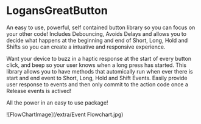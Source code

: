 # LogansGreatButton
An easy to use, powerful, self contained button library so you can focus on your other code! 
Includes Debouncing, Avoids Delays and allows you to decide what happens at the beginning and end of Short, Long, Hold and Shifts so you can create a intuative and responsive experience.

Want your device to buzz in a haptic response at the start of every button click, and beep so your user knows when a long press has started. 
This library allows you to have methods that automically run when ever there is start and end event to Short, Long, Hold and Shift Events.  Easily provide user response to events and then only commit to the action code once a Release events is actived! 

All the power in an easy to use package!

![FlowChartImage](/extra/Event Flowchart.jpg)
